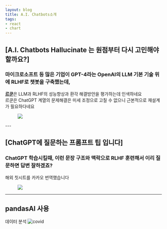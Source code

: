 ```yaml
---
layout: blog
title: A.I. Chatbots소개
tags:
- react
- chart
---
```


## [A.I. Chatbots Hallucinate 는 원점부터 다시 고민해야할까요?]

### 마이크로소프트 등 많은 기업이 GPT-4라는  OpenAI의 LLM 기본 기술 위에 RLHF로  챗봇을 구축했는데,   
[**르쿤**](https://en.wikipedia.org/wiki/Yann_LeCun)은 LLM과 RLHF의 성능향상과 환각 해결방안을 평가하는데 인색하네요      
르쿤은 ChatGPT 계열의 문제해결은 미세 조정으로 고칠 수 없으니 근본적으로 재설계가 필요하다네요   
<figure class="align-center">
  <a href="https://twitter.com/rao2z/status/1653037048306212877?s=46&t=VQWjLZicHNAJiTZeJ1maVg">
  <img src="{{site.baseurl}}/assets/book/lecun_llm.jpg">
  </a> 
</figure>
---
   
## [ChatGPT에 질문하는 프롬프트 팁 입니다]

### ChatGPT 학습시킬때, 이런 문장 구조와 맥락으로 RLHF 훈련해서 이리 질문하면 답변 잘하겠죠?   
해외 칫시트를 카카오 번역했습니다   
<figure class="align-center">
  <img src="{{site.baseurl}}/assets/book/chatgpt1.jpg">
</figure>

---

## pandasAI 사용
데이터 분석
![covid](https://user-images.githubusercontent.com/44631748/236613487-b14d81ad-643b-41cd-9e81-d512fb4345a3.png)
